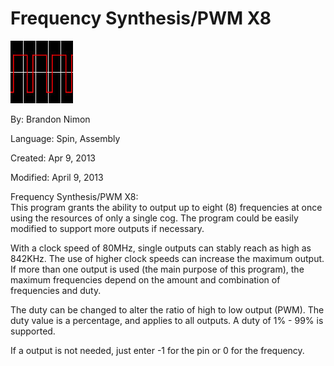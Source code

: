 # Frequency Synthesis/PWM X8

![freqsynththumb_1.jpg](freqsynththumb_1.jpg)

By: Brandon Nimon

Language: Spin, Assembly

Created: Apr 9, 2013

Modified: April 9, 2013

Frequency Synthesis/PWM X8:  
This program grants the ability to output up to eight (8) frequencies at once using the resources of only a single cog. The program could be easily modified to support more outputs if necessary.

With a clock speed of 80MHz, single outputs can stably reach as high as 842KHz. The use of higher clock speeds can increase the maximum output. If more than one output is used (the main purpose of this program), the maximum frequencies depend on the amount and combination of frequencies and duty.

The duty can be changed to alter the ratio of high to low output (PWM). The duty value is a percentage, and applies to all outputs. A duty of 1% - 99% is supported.

If a output is not needed, just enter -1 for the pin or 0 for the frequency.
